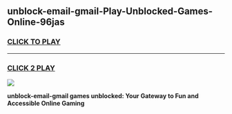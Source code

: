 
## unblock-email-gmail-Play-Unblocked-Games-Online-96jas
<h3>
<a href="https://premium76.site?title=unblock-email-gmail&ref=25A">CLICK TO PLAY</a></h3>
<hr>

<h3>
<a href="https://premium76.site?title=unblock-email-gmail&ref=25A">CLICK 2 PLAY</a>
  
</h3>

<a href="https://premium76.site?title=unblock-email-gmail&ref=25A"><img src="https://clearcache.store/games.png"></a>


**unblock-email-gmail games unblocked: Your Gateway to Fun and Accessible Online Gaming**

